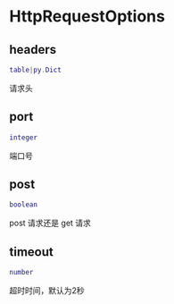 # HttpRequestOptions

## headers

```lua
table|py.Dict
```

请求头
## port

```lua
integer
```

端口号
## post

```lua
boolean
```

post 请求还是 get 请求
## timeout

```lua
number
```

超时时间，默认为2秒

